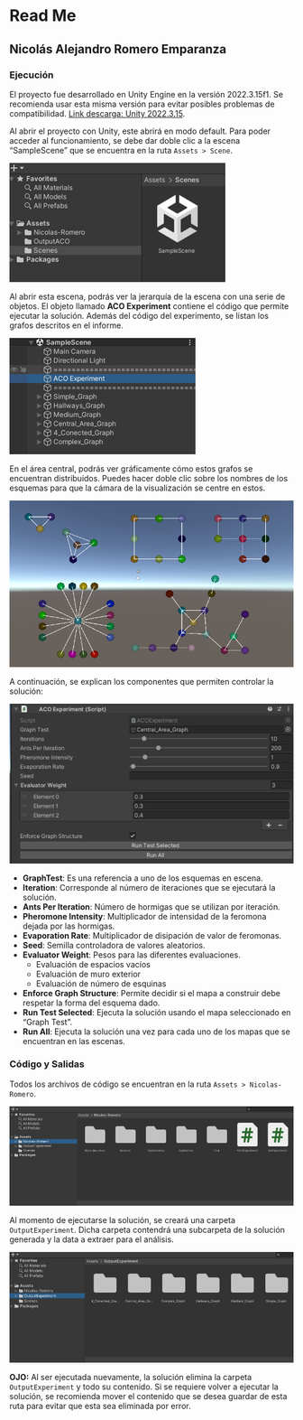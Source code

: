 # Read Me

## Nicolás Alejandro Romero Emparanza

### Ejecución

El proyecto fue desarrollado en Unity Engine en la versión 2022.3.15f1. Se recomienda usar esta misma versión para evitar posibles problemas de compatibilidad. [Link descarga: Unity 2022.3.15](https://unity3d.com/get-unity/download/archive).

Al abrir el proyecto con Unity, este abrirá en modo default. Para poder acceder al funcionamiento, se debe dar doble clic a la escena “SampleScene” que se encuentra en la ruta `Assets > Scene`.

![img1](ReadMe_IMG/image6.png)

Al abrir esta escena, podrás ver la jerarquía de la escena con una serie de objetos. El objeto llamado **ACO Experiment** contiene el código que permite ejecutar la solución. Además del código del experimento, se listan los grafos descritos en el informe.

![img2](ReadMe_IMG/image4.png)

En el área central, podrás ver gráficamente cómo estos grafos se encuentran distribuidos. Puedes hacer doble clic sobre los nombres de los esquemas para que la cámara de la visualización se centre en estos.

![img3](ReadMe_IMG/image1.png)

A continuación, se explican los componentes que permiten controlar la solución:

![img4](ReadMe_IMG/image2.png)

- **GraphTest**: Es una referencia a uno de los esquemas en escena.
- **Iteration**: Corresponde al número de iteraciones que se ejecutará la solución.
- **Ants Per Iteration**: Número de hormigas que se utilizan por iteración.
- **Pheromone Intensity**: Multiplicador de intensidad de la feromona dejada por las hormigas.
- **Evaporation Rate**: Multiplicador de disipación de valor de feromonas.
- **Seed**: Semilla controladora de valores aleatorios.
- **Evaluator Weight**: Pesos para las diferentes evaluaciones.
  - Evaluación de espacios vacíos
  - Evaluación de muro exterior
  - Evaluación de número de esquinas
- **Enforce Graph Structure**: Permite decidir si el mapa a construir debe respetar la forma del esquema dado.
- **Run Test Selected**: Ejecuta la solución usando el mapa seleccionado en “Graph Test”.
- **Run All**: Ejecuta la solución una vez para cada uno de los mapas que se encuentran en las escenas.

### Código y Salidas

Todos los archivos de código se encuentran en la ruta `Assets > Nicolas-Romero`.

![img5](ReadMe_IMG/image3.png)

Al momento de ejecutarse la solución, se creará una carpeta `OutputExperiment`. Dicha carpeta contendrá una subcarpeta de la solución generada y la data a extraer para el análisis.

![img6](ReadMe_IMG/image5.png)

**OJO:** Al ser ejecutada nuevamente, la solución elimina la carpeta `OutputExperiment` y todo su contenido. Si se requiere volver a ejecutar la solución, se recomienda mover el contenido que se desea guardar de esta ruta para evitar que esta sea eliminada por error.
